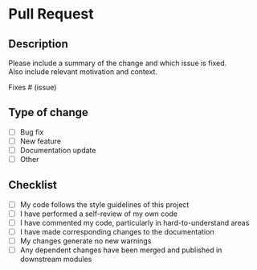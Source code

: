 # Pull Request

## Description
Please include a summary of the change and which issue is fixed.  
Also include relevant motivation and context.

Fixes # (issue)

## Type of change
- [ ] Bug fix
- [ ] New feature
- [ ] Documentation update
- [ ] Other

## Checklist
- [ ] My code follows the style guidelines of this project
- [ ] I have performed a self-review of my own code
- [ ] I have commented my code, particularly in hard-to-understand areas
- [ ] I have made corresponding changes to the documentation
- [ ] My changes generate no new warnings
- [ ] Any dependent changes have been merged and published in downstream modules
